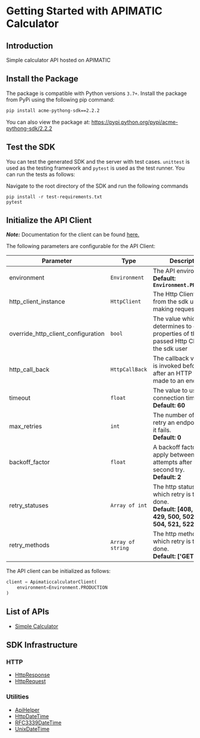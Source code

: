 
# Getting Started with APIMATIC Calculator

## Introduction

Simple calculator API hosted on APIMATIC

## Install the Package

The package is compatible with Python versions `3.7+`.
Install the package from PyPi using the following pip command:

```bash
pip install acme-pythong-sdk==2.2.2
```

You can also view the package at:
https://pypi.python.org/pypi/acme-pythong-sdk/2.2.2

## Test the SDK

You can test the generated SDK and the server with test cases. `unittest` is used as the testing framework and `pytest` is used as the test runner. You can run the tests as follows:

Navigate to the root directory of the SDK and run the following commands

```
pip install -r test-requirements.txt
pytest
```

## Initialize the API Client

**_Note:_** Documentation for the client can be found [here.](https://www.github.com/Shield-Jaguar/calculator-93-dotnet-sdk/tree/2.2.2/doc/client.md)

The following parameters are configurable for the API Client:

| Parameter | Type | Description |
|  --- | --- | --- |
| environment | `Environment` | The API environment. <br> **Default: `Environment.PRODUCTION`** |
| http_client_instance | `HttpClient` | The Http Client passed from the sdk user for making requests |
| override_http_client_configuration | `bool` | The value which determines to override properties of the passed Http Client from the sdk user |
| http_call_back | `HttpCallBack` | The callback value that is invoked before and after an HTTP call is made to an endpoint |
| timeout | `float` | The value to use for connection timeout. <br> **Default: 60** |
| max_retries | `int` | The number of times to retry an endpoint call if it fails. <br> **Default: 0** |
| backoff_factor | `float` | A backoff factor to apply between attempts after the second try. <br> **Default: 2** |
| retry_statuses | `Array of int` | The http statuses on which retry is to be done. <br> **Default: [408, 413, 429, 500, 502, 503, 504, 521, 522, 524]** |
| retry_methods | `Array of string` | The http methods on which retry is to be done. <br> **Default: ['GET', 'PUT']** |

The API client can be initialized as follows:

```python
client = ApimaticcalculatorClient(
    environment=Environment.PRODUCTION
)
```

## List of APIs

* [Simple Calculator](https://www.github.com/Shield-Jaguar/calculator-93-dotnet-sdk/tree/2.2.2/doc/controllers/simple-calculator.md)

## SDK Infrastructure

### HTTP

* [HttpResponse](https://www.github.com/Shield-Jaguar/calculator-93-dotnet-sdk/tree/2.2.2/doc/http-response.md)
* [HttpRequest](https://www.github.com/Shield-Jaguar/calculator-93-dotnet-sdk/tree/2.2.2/doc/http-request.md)

### Utilities

* [ApiHelper](https://www.github.com/Shield-Jaguar/calculator-93-dotnet-sdk/tree/2.2.2/doc/api-helper.md)
* [HttpDateTime](https://www.github.com/Shield-Jaguar/calculator-93-dotnet-sdk/tree/2.2.2/doc/http-date-time.md)
* [RFC3339DateTime](https://www.github.com/Shield-Jaguar/calculator-93-dotnet-sdk/tree/2.2.2/doc/rfc3339-date-time.md)
* [UnixDateTime](https://www.github.com/Shield-Jaguar/calculator-93-dotnet-sdk/tree/2.2.2/doc/unix-date-time.md)

